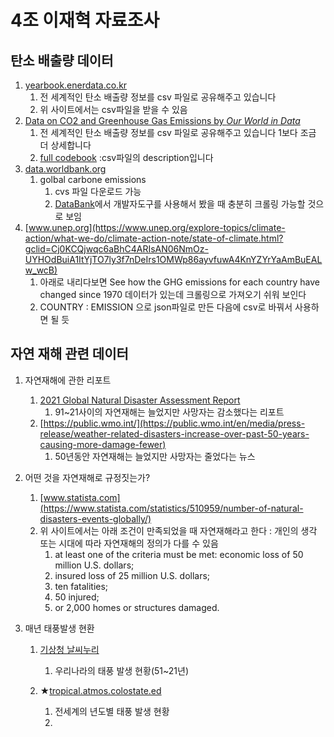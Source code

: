 # 4조 이재혁 자료조사



## 탄소 배출량 데이터 

1. [yearbook.enerdata.co.kr](https://yearbook.enerdata.co.kr/co2/emissions-co2-data-from-fuel-combustion.html)
   1. 전 세계적인 탄소 배출량 정보를 csv 파일로 공유해주고 있습니다
   2. 위 사이트에서는 csv파일을 받을 수 있음
2. [Data on CO2 and Greenhouse Gas Emissions by *Our World in Data*](https://github.com/owid/co2-data)
   1. 전 세계적인 탄소 배출량 정보를 csv 파일로 공유해주고 있습니다 1보다 조금 더 상세합니다
   2. [full codebook](https://github.com/owid/co2-data/blob/master/owid-co2-codebook.csv) :csv파일의 description입니다
3. [data.worldbank.org](https://data.worldbank.org/indicator/EN.ATM.CO2E.PC)
   1. golbal carbone emissions 
      1. cvs 파일 다운로드 가능
      2. [DataBank](https://databank.worldbank.org/reports.aspx?source=2&series=EN.ATM.CO2E.PC&country=)에서 개발자도구를 사용해서 봤을 때 충분히 크롤링 가능할 것으로 보임
4. [www.unep.org](https://www.unep.org/explore-topics/climate-action/what-we-do/climate-action-note/state-of-climate.html?gclid=Cj0KCQjwqc6aBhC4ARIsAN06NmOz-UYHOdBuiA1ItYjTO7ly3f7nDeIrs1OMWp86ayvfuwA4KnYZYrYaAmBuEALw_wcB)
   1. 아래로 내리다보면 See how the GHG emissions for each country have changed since 1970 데이터가 있는데 크롤링으로 가져오기 쉬워 보인다
   2. COUNTRY : EMISSION 으로 json파일로 만든 다음에 csv로 바꿔서 사용하면 될 듯



## 자연 재해 관련 데이터

1. 자연재해에 관한 리포트
   1. [2021 Global Natural Disaster Assessment Report](https://reliefweb.int/report/world/2021-global-natural-disaster-assessment-report)
      1. 91~21사이의 자연재해는 늘었지만 사망자는 감소했다는 리포트
   2. [https://public.wmo.int/](https://public.wmo.int/en/media/press-release/weather-related-disasters-increase-over-past-50-years-causing-more-damage-fewer)
      1. 50년동안 자연재해는 늘었지만 사망자는 줄었다는 뉴스 
   
2. 어떤 것을 자연재해로 규정짓는가?
   1. [www.statista.com](https://www.statista.com/statistics/510959/number-of-natural-disasters-events-globally/)
   2. 위 사이트에서는 아래 조건이 만족되었을 때 자연재해라고 한다 : 개인의 생각 또는 시대에 따라 자연재해의 정의가 다를 수 있음
      1. at least one of the criteria must be met: economic loss of 50 million U.S. dollars;
      2.  insured loss of 25 million U.S. dollars;
      3.  ten fatalities;
      4.  50 injured;
      5.  or 2,000 homes or structures damaged.
   
3. 매년 태풍발생 현환
   1. [기상청 날씨누리](https://www.weather.go.kr/w/typhoon/typ-stat.do)
      1. 우리나라의 태풍 발생 현황(51~21년)

   2. ★[tropical.atmos.colostate.ed](http://tropical.atmos.colostate.edu/Realtime/index.php?arch&loc=global)
      1. 전세계의 년도별 태풍 발생 현황 
      2. 
   
   
     



